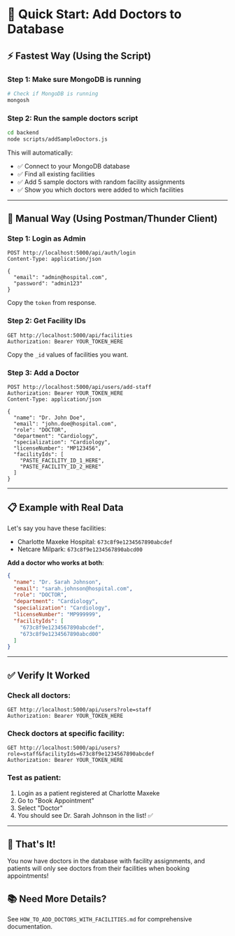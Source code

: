 # 🚀 Quick Start: Add Doctors to Database

## ⚡ Fastest Way (Using the Script)

### **Step 1: Make sure MongoDB is running**
```bash
# Check if MongoDB is running
mongosh
```

### **Step 2: Run the sample doctors script**
```bash
cd backend
node scripts/addSampleDoctors.js
```

This will automatically:
- ✅ Connect to your MongoDB database
- ✅ Find all existing facilities
- ✅ Add 5 sample doctors with random facility assignments
- ✅ Show you which doctors were added to which facilities

---

## 🎯 Manual Way (Using Postman/Thunder Client)

### **Step 1: Login as Admin**
```
POST http://localhost:5000/api/auth/login
Content-Type: application/json

{
  "email": "admin@hospital.com",
  "password": "admin123"
}
```

Copy the `token` from response.

### **Step 2: Get Facility IDs**
```
GET http://localhost:5000/api/facilities
Authorization: Bearer YOUR_TOKEN_HERE
```

Copy the `_id` values of facilities you want.

### **Step 3: Add a Doctor**
```
POST http://localhost:5000/api/users/add-staff
Authorization: Bearer YOUR_TOKEN_HERE
Content-Type: application/json

{
  "name": "Dr. John Doe",
  "email": "john.doe@hospital.com",
  "role": "DOCTOR",
  "department": "Cardiology",
  "specialization": "Cardiology",
  "licenseNumber": "MP123456",
  "facilityIds": [
    "PASTE_FACILITY_ID_1_HERE",
    "PASTE_FACILITY_ID_2_HERE"
  ]
}
```

---

## 📋 Example with Real Data

Let's say you have these facilities:
- Charlotte Maxeke Hospital: `673c8f9e1234567890abcdef`
- Netcare Milpark: `673c8f9e1234567890abcd00`

**Add a doctor who works at both**:

```json
{
  "name": "Dr. Sarah Johnson",
  "email": "sarah.johnson@hospital.com",
  "role": "DOCTOR",
  "department": "Cardiology",
  "specialization": "Cardiology",
  "licenseNumber": "MP999999",
  "facilityIds": [
    "673c8f9e1234567890abcdef",
    "673c8f9e1234567890abcd00"
  ]
}
```

---

## ✅ Verify It Worked

### **Check all doctors**:
```
GET http://localhost:5000/api/users?role=staff
Authorization: Bearer YOUR_TOKEN_HERE
```

### **Check doctors at specific facility**:
```
GET http://localhost:5000/api/users?role=staff&facilityIds=673c8f9e1234567890abcdef
Authorization: Bearer YOUR_TOKEN_HERE
```

### **Test as patient**:
1. Login as a patient registered at Charlotte Maxeke
2. Go to "Book Appointment"
3. Select "Doctor"
4. You should see Dr. Sarah Johnson in the list! ✅

---

## 🎉 That's It!

You now have doctors in the database with facility assignments, and patients will only see doctors from their facilities when booking appointments!

## 📚 Need More Details?

See `HOW_TO_ADD_DOCTORS_WITH_FACILITIES.md` for comprehensive documentation.
